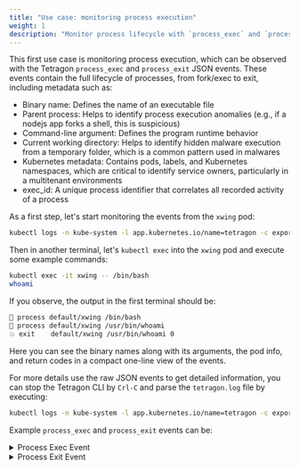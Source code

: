 ```yaml
---
title: "Use case: monitoring process execution"
weight: 1
description: "Monitor process lifecycle with `process_exec` and `process_exit`"
---
```


This first use case is monitoring process execution, which can be observed with
the Tetragon `process_exec` and `process_exit` JSON events.
These events contain the full lifecycle of processes, from fork/exec to
exit, including metadata such as:

* Binary name: Defines the name of an executable file
* Parent process: Helps to identify process execution anomalies (e.g., if a nodejs app forks a shell, this is suspicious)
* Command-line argument: Defines the program runtime behavior
* Current working directory: Helps to identify hidden malware execution from a temporary folder, which is a common pattern used in malwares
* Kubernetes metadata: Contains pods, labels, and Kubernetes namespaces, which are critical to identify service owners, particularly in a multitenant environments
* exec_id: A unique process identifier that correlates all recorded activity of a process

As a first step, let's start monitoring the events from the `xwing` pod:

```bash
kubectl logs -n kube-system -l app.kubernetes.io/name=tetragon -c export-stdout -f | tetra getevents -o compact --namespace default --pod xwing
```

Then in another terminal, let's `kubectl exec` into the `xwing` pod and execute
some example commands:

```bash
kubectl exec -it xwing -- /bin/bash
whoami
```

If you observe, the output in the first terminal should be:

```bash
🚀 process default/xwing /bin/bash
🚀 process default/xwing /usr/bin/whoami
💥 exit    default/xwing /usr/bin/whoami 0
```

Here you can see the binary names along with its arguments, the pod info, and
return codes in a compact one-line view of the events.

For more details use the raw JSON events to get detailed information, you can stop
the Tetragon CLI by `Crl-C` and parse the `tetragon.log` file by executing:

```bash
kubectl logs -n kube-system -l app.kubernetes.io/name=tetragon -c export-stdout -f | jq 'select(.process_exec.process.pod.name=="xwing" or .process_exit.process.pod.name=="xwing")'
```

Example `process_exec` and `process_exit` events can be:
<details><summary> Process Exec Event </summary>
<p>

```json
{
  "process_exec": {
    "process": {
      "exec_id": "a2luZC1jb250cm9sLXBsYW5lOjExNDI4NjE1NjM2OTAxOjUxNTgz",
      "pid": 51583,
      "uid": 0,
      "cwd": "/",
      "binary": "/usr/bin/whoami",
      "arguments": "--version",
      "flags": "execve rootcwd clone",
      "start_time": "2022-05-11T12:54:45.615Z",
      "auid": 4294967295,
      "pod": {
        "namespace": "default",
        "name": "xwing",
        "container": {
          "id": "containerd://1fb931d2f6e5e4cfdbaf30fdb8e2fdd81320bdb3047ded50120a4f82838209ce",
          "name": "spaceship",
          "image": {
            "id": "docker.io/tgraf/netperf@sha256:8e86f744bfea165fd4ce68caa05abc96500f40130b857773186401926af7e9e6",
            "name": "docker.io/tgraf/netperf:latest"
          },
          "start_time": "2022-05-11T10:07:33Z",
          "pid": 50
        }
      },
      "docker": "1fb931d2f6e5e4cfdbaf30fdb8e2fdd",
      "parent_exec_id": "a2luZC1jb250cm9sLXBsYW5lOjkwNzkyMjU2MjMyNjk6NDM4NzI=",
      "refcnt": 1
    },
    "parent": {
      "exec_id": "a2luZC1jb250cm9sLXBsYW5lOjkwNzkyMjU2MjMyNjk6NDM4NzI=",
      "pid": 43872,
      "uid": 0,
      "cwd": "/",
      "binary": "/bin/bash",
      "flags": "execve rootcwd clone",
      "start_time": "2022-05-11T12:15:36.225Z",
      "auid": 4294967295,
      "pod": {
        "namespace": "default",
        "name": "xwing",
        "container": {
          "id": "containerd://1fb931d2f6e5e4cfdbaf30fdb8e2fdd81320bdb3047ded50120a4f82838209ce",
          "name": "spaceship",
          "image": {
            "id": "docker.io/tgraf/netperf@sha256:8e86f744bfea165fd4ce68caa05abc96500f40130b857773186401926af7e9e6",
            "name": "docker.io/tgraf/netperf:latest"
          },
          "start_time": "2022-05-11T10:07:33Z",
          "pid": 43
        }
      },
      "docker": "1fb931d2f6e5e4cfdbaf30fdb8e2fdd",
      "parent_exec_id": "a2luZC1jb250cm9sLXBsYW5lOjkwNzkxODU5NTMzOTk6NDM4NjE=",
      "refcnt": 1
    }
  },
  "node_name": "kind-control-plane",
  "time": "2022-05-11T12:54:45.615Z"
}
```

</p>
</details>

<details><summary> Process Exit Event </summary>
<p>

```json
{
  "process_exit": {
    "process": {
      "exec_id": "a2luZC1jb250cm9sLXBsYW5lOjExNDI4NjE1NjM2OTAxOjUxNTgz",
      "pid": 51583,
      "uid": 0,
      "cwd": "/",
      "binary": "/usr/bin/whoami",
      "arguments": "--version",
      "flags": "execve rootcwd clone",
      "start_time": "2022-05-11T12:54:45.615Z",
      "auid": 4294967295,
      "pod": {
        "namespace": "default",
        "name": "xwing",
        "container": {
          "id": "containerd://1fb931d2f6e5e4cfdbaf30fdb8e2fdd81320bdb3047ded50120a4f82838209ce",
          "name": "spaceship",
          "image": {
            "id": "docker.io/tgraf/netperf@sha256:8e86f744bfea165fd4ce68caa05abc96500f40130b857773186401926af7e9e6",
            "name": "docker.io/tgraf/netperf:latest"
          },
          "start_time": "2022-05-11T10:07:33Z",
          "pid": 50
        }
      },
      "docker": "1fb931d2f6e5e4cfdbaf30fdb8e2fdd",
      "parent_exec_id": "a2luZC1jb250cm9sLXBsYW5lOjkwNzkyMjU2MjMyNjk6NDM4NzI="
    },
    "parent": {
      "exec_id": "a2luZC1jb250cm9sLXBsYW5lOjkwNzkyMjU2MjMyNjk6NDM4NzI=",
      "pid": 43872,
      "uid": 0,
      "cwd": "/",
      "binary": "/bin/bash",
      "flags": "execve rootcwd clone",
      "start_time": "2022-05-11T12:15:36.225Z",
      "auid": 4294967295,
      "pod": {
        "namespace": "default",
        "name": "xwing",
        "container": {
          "id": "containerd://1fb931d2f6e5e4cfdbaf30fdb8e2fdd81320bdb3047ded50120a4f82838209ce",
          "name": "spaceship",
          "image": {
            "id": "docker.io/tgraf/netperf@sha256:8e86f744bfea165fd4ce68caa05abc96500f40130b857773186401926af7e9e6",
            "name": "docker.io/tgraf/netperf:latest"
          },
          "start_time": "2022-05-11T10:07:33Z",
          "pid": 43
        }
      },
      "docker": "1fb931d2f6e5e4cfdbaf30fdb8e2fdd",
      "parent_exec_id": "a2luZC1jb250cm9sLXBsYW5lOjkwNzkxODU5NTMzOTk6NDM4NjE="
    }
  },
  "node_name": "kind-control-plane",
  "time": "2022-05-11T12:54:45.616Z"
}
```

</p>
</details>

